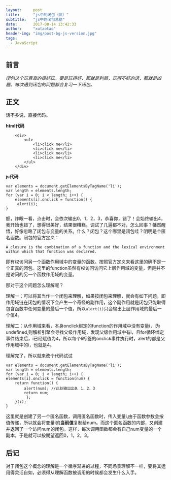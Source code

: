 ```yaml
---
layout: 	post
title: 		"js中的闭包（坑）"
subtitle:   "js中的闭包总结"
date: 		2017-08-14 13:42:33
author: 	"xutaotao"
header-img: "img/post-bg-js-version.jpg"
tags:
  - JavaScript
---
```


## 前言

*闭包这个玩意真的很好玩，要是玩得好，那就是利器，玩得不好的话，那就是凶器。每次遇到闭包的问题都会复习一下闭包。*

## 正文

话不多说，直接代码。

**html代码**

	    <div>
        	<ul>
	            <li>click me</li>
	            <li>click me</li>
	            <li>click me</li>
	            <li>click me</li>
        	</ul>
    	</div>

**js代码**

	var elements = document.getElementsByTagName('li');
	var length = elements.length;
	for (var i = 0; i < length; i++) {
     	elements[i].onclick = function() {
         alert(i);
	}

额，炸眼一看，点击时，会依次输出0，1，2，3，恭喜你，错了！会始终输出4，我开始也错了，想得很美好，结果很糟糕。调试了几遍都不对，怎么回事？幡然醒悟，好像忽略了闭包与变量的关系。什么？闭包？这个哪里是闭包哇？明明是个匿名函数。闭包的官方定义：

`A closure is the combination of a function and the lexical environment within which that function was declared.`

即有权访问另一个函数作用域中的变量的函数。按照官方定义来看这里的确不是一个正真的闭包。这里的function虽然有权访问访问它上层作用域的变量，但是并不是访问的另一个函数作用域的变量。

那对于这个问题怎么理解呢？

理解一：可以将其当作一个闭包来理解，如果按闭包来理解，就会有如下问题，即作用域链在闭包的情况下会产生一个奇怪的副作用，这个副作用就是闭包只能取得包含函数中任何变量的最后一个值，所以`alert(i)`只会输出上层作用域的最后一个值4。

理解二：从作用域来看，本身onclick绑定的function的作用域中没有变量i，i为undefined,则解析引擎会寻找父级作用域，发现父级作用域中有i，且for循环绑定事件结束后，i已经赋值为4，所以每个li标签的onclick事件执行时，alert的都是父作用域中的i，也就是4。

理解完了，所以就来改个代码试试

	var elements = document.getElementsByTagName('li');
	var length = elements.length;
	for (var i = 0; i < length; i++) {
    elements[i].onclick = function(num) {
        return function() {
            alert(num); //此处输出出0，1，2，3
            return num;
       		 };
    	}(i);
	}

这里就是创建了另一个匿名函数，调用匿名函数时，传入变量i,由于函数参数会按值传递，所以就会将变量i的**当前值**复制给num。而这个匿名函数的内部，又创建并返回了一个访问num的闭包。这样，每次调用函数都会有自己num变量的一个副本，于是就可以按期望返回0，1，2，3。

## 后记

对于闭包这个概念的理解是一个循序渐进的过程，不同场景理解不一样，要将其运用得灵活自如，必须得从理解函数被调用的时候都会发生什么入手。